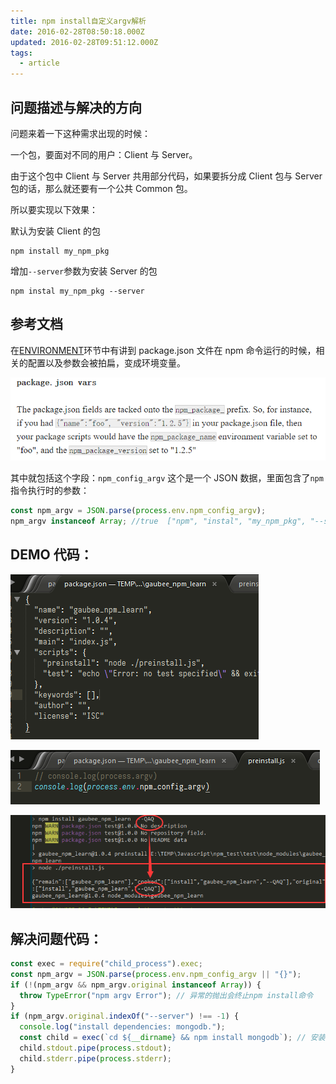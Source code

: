 ```yaml
---
title: npm install自定义argv解析
date: 2016-02-28T08:50:18.000Z
updated: 2016-02-28T09:51:12.000Z
tags:
  - article
---
```


## 问题描述与解决的方向

问题来着一下这种需求出现的时候：

一个包，要面对不同的用户：Client 与 Server。

由于这个包中 Client 与 Server 共用部分代码，如果要拆分成 Client 包与 Server 包的话，那么就还要有一个公共 Common 包。

所以要实现以下效果：

默认为安装 Client 的包

```
npm install my_npm_pkg
```

增加`--server`参数为安装 Server 的包

```
npm instal my_npm_pkg --server
```

## 参考文档

在[ENVIRONMENT](https://docs.npmjs.com/misc/scripts#environment)环节中有讲到 package.json 文件在 npm 命令运行的时候，相关的配置以及参数会被拍扁，变成环境变量。

![image](/assets/article-0023/package-json-vars.png)

其中就包括这个字段：`npm_config_argv`
这个是一个 JSON 数据，里面包含了`npm`指令执行时的参数：

```js
const npm_argv = JSON.parse(process.env.npm_config_argv);
npm_argv instanceof Array; //true  ["npm", "instal", "my_npm_pkg", "--server"]
```

## DEMO 代码：

![image](/assets/article-0023/demo-capture-1.png)

![image](/assets/article-0023/demo-capture-2.png)

![image](/assets/article-0023/demo-capture-3.png)

## 解决问题代码：

```js
const exec = require("child_process").exec;
const npm_argv = JSON.parse(process.env.npm_config_argv || "{}");
if (!(npm_argv && npm_argv.original instanceof Array)) {
  throw TypeError("npm argv Error"); // 异常的抛出会终止npm install命令
}
if (npm_argv.original.indexOf("--server") !== -1) {
  console.log("install dependencies: mongodb.");
  const child = exec(`cd ${__dirname} && npm install mongodb`); // 安装依赖
  child.stdout.pipe(process.stdout);
  child.stderr.pipe(process.stderr);
}
```
